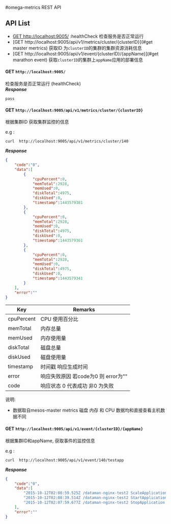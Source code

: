 #omega-metrics REST API

## API List
  - [GET http://localhost:9005/](#healthCheck)  :healthCheck  检查服务是否正常运行
  - [GET http://localhost:9005/api/v1/metrics/cluster/{clusterID}](#get master mertrics) 获取ID 为`clusterID`的集群的集群资源消耗信息
  - [GET http://localhost:9005/api/v1/event/{clusterID}/{appName}](#get marathon event) 获取`clusterID`的集群上`appName`应用的部署信息

#### GET `http://localhost:9005/` 
检查服务是否正常运行 (healthCheck)   </br>
***Response***
```
pass
```

#### GET `http://localhost:9005/api/v1/metrics/cluster/{clusterID}`
根据集群ID 获取集群监控的信息

e.g :
```shell
curl  http://localhost:9005/api/v1/metrics/cluster/140
```

***Response***
```json
{
    "code":"0",
    "data":[
        {
            "cpuPercent":0,
            "memTotal":2928,
            "memUsed":0,
            "diskTotal":4975,
            "diskUsed":0,
            "timestamp":1443579381
        },
        {
            "cpuPercent":0,
            "memTotal":2928,
            "memUsed":0,
            "diskTotal":4975,
            "diskUsed":0,
            "timestamp":1443579361
        },
        {
            "cpuPercent":0,
            "memTotal":2928,
            "memUsed":0,
            "diskTotal":4975,
            "diskUsed":0,
            "timestamp":1443579341
        }
    ],
    "error":""
}
```

|Key          |Remarks                           |
|-------------|----------------------------------|
|cpuPercent   |CPU 使用百分比                     |
|memTotal     |内存总量                           |
|memUsed      |内存使用量                         |
|diskTotal    |磁盘总量                           |
|diskUsed     |磁盘使用量                         |
|timestamp    |时间戳  响应生成时间                |
|error        |响应失败原因 若code为0 则 error为"" |
|code         |响应状态 0 代表成功 非0 为失败       |

说明:
* 数据取自mesos-master metrics 磁盘 内存 和 CPU 数据均和直接查看主机数据不同

#### GET `http://localhost:9005/api/v1/event/{clusterID}/{appName}`
根据集群ID和appName, 获取事件的监控信息

e.g :
```shell
curl  http://localhost:9005/api/v1/event/140/testapp
```

***Response***
```json
{
    "code":"0",
    "data":[
        "2015-10-12T02:08:59.525Z /dataman-nginx-test2 ScaleApplication deployment_step_success",
        "2015-10-12T02:08:39.514Z /dataman-nginx-test2 StartApplication deployment_step_success",
        "2015-10-12T02:07:59.677Z /dataman-nginx-test2 StopApplication deployment_step_success"
    ],
    "error":""
}
```
